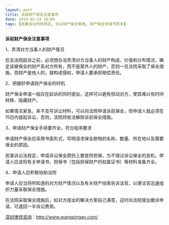 ```yaml
---
layout: post
title: 诉前财产保全注意事项
date: 2014-03-14 16:04
tags: [民事诉讼时效规定, 诉讼财产保全费用, 财产保全申请书范本]
---
```

<strong>诉前财产保全注意事项</strong>

1、弄清对方当事人的财产情况

在去法院起诉之前，必须想办法弄清对方当事人的财产构成、价值和分布情况，确定该被保全的财产系对方所有，而不是案外人的财产，否则一旦法院采取了保全措施，而财产是他人的，就构成侵权，申请人要承担赔偿责任。

2、把握好申请财产保全的时机

财产保全申请一般应在起诉的同时提出，这样可以避免惊动对方，使其难以有时间转移、隐藏财产。

如果情况紧急，来不及写诉讼材料，可以向法院申请诉前保全，但申请人就必须在15日内提起诉讼，否则，法院将依法解除诉前保全措施。

3、申请财产保全手续要齐全，符合程序要求

申请财产保全应采用书面形式，写明请求保全款物的名称、数量、所在地以及需要保全的原因。

民事诉讼法规定，申请诉讼保全原则上要提供担保，为不错过诉讼保全的良机，申请人应该将有关申请书、担保书（包括担保财产的权属证书）等材料准备齐全。

4、申请人应积极协助法院

申请人应当将所知道的对方财产情况以及有关财产线索告诉法官，以便法官迅速组织力量采取保全措施。

在法院采取保全措施后，如对方提出的解决方案自己满意，这时向法院提出撤诉申请，可退回一半诉讼费用。

<a href="http://www.wangpingan.com/">深圳律师咨询</a>：<a href="http://www.wangpingan.com/">http://www.wangpingan.com/</a>

